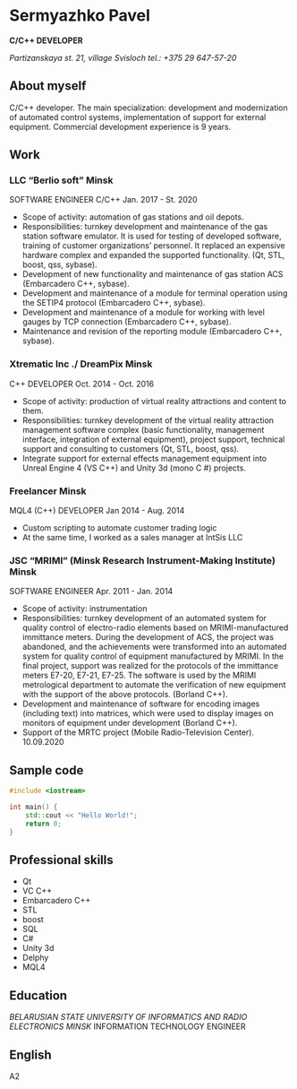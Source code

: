 # Sermyazhko Pavel
**C/C++ DEVELOPER** 

*Partizanskaya st. 21, village Svisloch tel.: +375 29 647-57-20*

## About myself
C/C++ developer. The main specialization: development and modernization of automated control systems, implementation of support for external equipment. Commercial development experience is 9 years.

## Work
### LLC “Berlio soft” Minsk 
SOFTWARE ENGINEER C/C++ Jan. 2017 - St. 2020
* Scope of activity: automation of gas stations and oil depots.
* Responsibilities: turnkey development and maintenance of the gas station software emulator. It is used for testing of developed software, training of customer organizations’ personnel. It replaced an expensive hardware complex and expanded the supported functionality. (Qt, STL, boost, qss, sybase).
* Development of new functionality and maintenance of gas station ACS (Embarcadero C++, sybase).
* Development and maintenance of a module for terminal operation using the SETIP4 protocol (Embarcadero C++, sybase).
* Development and maintenance of a module for working with level gauges by TCP connection (Embarcadero C++, sybase).
* Maintenance and revision of the reporting module (Embarcadero C++, sybase).

### Xtrematic Inc ./ DreamPix Minsk
C++ DEVELOPER Oct. 2014 - Oct. 2016
* Scope of activity: production of virtual reality attractions and content to them.
* Responsibilities: turnkey development of the virtual reality attraction management software complex (basic functionality, management interface, integration of external equipment), project support, technical support and consulting to customers (Qt, STL, boost, qss).
* Integrate support for external effects management equipment into Unreal Engine 4 (VS C++) and Unity 3d (mono C #) projects.

### Freelancer Minsk
MQL4 (C++) DEVELOPER Jan 2014 - Aug. 2014
* Custom scripting to automate customer trading logic
* At the same time, I worked as a sales manager at IntSis LLC

### JSC “MRIMI” (Minsk Research Instrument-Making Institute) Minsk
SOFTWARE ENGINEER Apr. 2011 - Jan. 2014
* Scope of activity: instrumentation
* Responsibilities: turnkey development of an automated system for quality control of electro-radio elements based on MRIMI-manufactured immittance meters. During the development of ACS, the project was abandoned, and the achievements were transformed into an automated system for quality control of equipment manufactured by MRIMI. In the final project, support was realized for the protocols of the immittance meters Е7-20, Е7-21, Е7-25. The software is used by the MRIMI metrological department to automate the verification of new equipment with the support of the above protocols. (Borland C++).
* Development and maintenance of software for encoding images (including text) into matrices, which were used to display images on monitors of equipment under development (Borland C++).
* Support of the MRTC project (Mobile Radio-Television Center). 10.09.2020 

## Sample code
``` c++
#include <iostream>

int main() {
    std::cout << "Hello World!";
    return 0;
} 
```

## Professional skills
* Qt
* VC C++
* Embarcadero C++
* STL
* boost
* SQL
* C#
* Unity 3d
* Delphy
* MQL4

## Education
*BELARUSIAN STATE UNIVERSITY OF INFORMATICS AND RADIO ELECTRONICS MINSK* 
INFORMATION TECHNOLOGY ENGINEER

## English
A2
